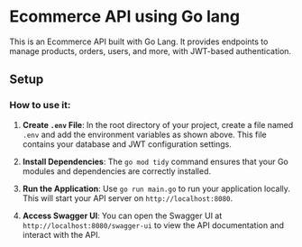 # Ecommerce API using Go lang

This is an Ecommerce API built with Go Lang. It provides endpoints to manage products, orders, users, and more, with JWT-based authentication.

## Setup


### How to use it:

1. **Create `.env` File**: 
   In the root directory of your project, create a file named `.env` and add the environment variables as shown above. This file contains your database and JWT configuration settings.
   
2. **Install Dependencies**:
   The `go mod tidy` command ensures that your Go modules and dependencies are correctly installed.

3. **Run the Application**:
   Use `go run main.go` to run your application locally. This will start your API server on `http://localhost:8080`.

4. **Access Swagger UI**:
   You can open the Swagger UI at `http://localhost:8080/swagger-ui` to view the API documentation and interact with the API.
